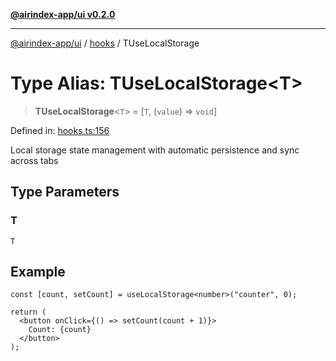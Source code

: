 [**@airindex-app/ui v0.2.0**](../../README.md)

***

[@airindex-app/ui](../../README.md) / [hooks](../README.md) / TUseLocalStorage

# Type Alias: TUseLocalStorage\<T\>

> **TUseLocalStorage**\<`T`\> = \[`T`, (`value`) => `void`\]

Defined in: [hooks.ts:156](https://github.com/airindex-app/ui/blob/d4937753d6b61e212bc6c6c85f1f66df7da59eda/src/types/hooks.ts#L156)

Local storage state management with automatic persistence and sync across tabs

## Type Parameters

### T

`T`

## Example

```tsx
const [count, setCount] = useLocalStorage<number>("counter", 0);

return (
  <button onClick={() => setCount(count + 1)}>
    Count: {count}
  </button>
);
```
